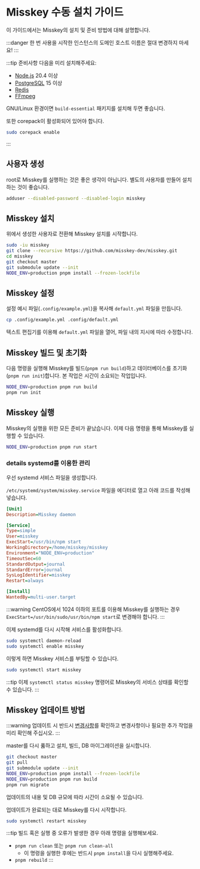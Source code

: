 # Misskey 수동 설치 가이드

이 가이드에서는 Misskey의 설치 및 준비 방법에 대해 설명합니다.

:::danger
한 번 사용을 시작한 인스턴스의 도메인 호스트 이름은 절대 변경하지 마세요!
:::

:::tip 준비사항
다음을 미리 설치해주세요:

- [Node.js](https://nodejs.org) 20.4 이상
- [PostgreSQL](https://www.postgresql.org) 15 이상
- [Redis](https://redis.io)
- [FFmpeg](https://www.ffmpeg.org)

GNU/Linux 환경이면 `build-essential` 패키지를 설치해 두면 좋습니다.

또한 corepack이 활성화되어 있어야 합니다.

```sh
sudo corepack enable
```

:::

## 사용자 생성

root로 Misskey를 실행하는 것은 좋은 생각이 아닙니다. 별도의 사용자를 만들어 설치하는 것이 좋습니다.

```sh
adduser --disabled-password --disabled-login misskey
```

## Misskey 설치

위에서 생성한 사용자로 전환해 Misskey 설치를 시작합니다.

```sh
sudo -iu misskey
git clone --recursive https://github.com/misskey-dev/misskey.git
cd misskey
git checkout master
git submodule update --init
NODE_ENV=production pnpm install --frozen-lockfile
```

## Misskey 설정

설정 예시 파일(`.config/example.yml`)을 복사해 `default.yml` 파일을 만듭니다.

```sh
cp .config/example.yml .config/default.yml
```

텍스트 편집기를 이용해 `default.yml` 파일을 열어, 파일 내의 지시에 따라 수정합니다.

## Misskey 빌드 및 초기화

다음 명령을 실행해 Misskey를 빌드(`pnpm run build`)하고 데이터베이스를 초기화(`pnpm run init`)합니다. 본 작업은 시간이 소요되는 작업입니다.

```sh
NODE_ENV=production pnpm run build
pnpm run init
```

## Misskey 실행

Misskey의 실행을 위한 모든 준비가 끝났습니다. 이제 다음 명령을 통해 Misskey를 실행할 수 있습니다.

```sh
NODE_ENV=production pnpm run start
```

### details systemd를 이용한 관리

우선 systemd 서비스 파일을 생성합니다.

`/etc/systemd/system/misskey.service` 파일을 에디터로 열고 아래 코드를 작성해 넣습니다.

```ini
[Unit]
Description=Misskey daemon

[Service]
Type=simple
User=misskey
ExecStart=/usr/bin/npm start
WorkingDirectory=/home/misskey/misskey
Environment="NODE_ENV=production"
TimeoutSec=60
StandardOutput=journal
StandardError=journal
SysLogIdentifier=misskey
Restart=always

[Install]
WantedBy=multi-user.target
```

:::warning
CentOS에서 1024 이하의 포트를 이용해 Misskey를 실행하는 경우 `ExecStart=/usr/bin/sudo/usr/bin/npm start`로 변경해야 합니다.
:::

이제 systemd를 다시 시작해 서비스를 활성화합니다.

```sh
sudo systemctl daemon-reload
sudo systemctl enable misskey
```

이렇게 하면 Misskey 서비스를 부팅할 수 있습니다.

```sh
sudo systemctl start misskey
```

:::tip
이제 `systemctl status misskey` 명령어로 Misskey의 서비스 상태를 확인할 수 있습니다.
:::

## Misskey 업데이트 방법

:::warning
업데이트 시 반드시 [변경사항](https://github.com/misskey-dev/misskey/blob/master/CHANGELOG.md)를 확인하고 변경사항이나 필요한 추가 작업을 미리 확인해 주십시오.
:::

master를 다시 풇하고 설치, 빌드, DB 마이그레이션을 실시합니다.

```sh
git checkout master
git pull
git submodule update --init
NODE_ENV=production pnpm install --frozen-lockfile
NODE_ENV=production pnpm run build
pnpm run migrate
```

업데이트의 내용 및 DB 규모에 따라 시간이 소요될 수 있습니다.

업데이트가 완료되는 대로 Misskey를 다시 시작합니다.

```sh
sudo systemctl restart misskey
```

:::tip
빌드 혹은 실행 중 오류가 발생한 경우 아래 명령을 실행해보세요.

- `pnpm run clean` 또는 `pnpm run clean-all`
  - 이 명령을 실행한 후에는 반드시 `pnpm install`을 다시 실행해주세요.
- `pnpm rebuild`
  :::
